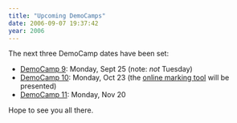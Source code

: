 ```yaml
---
title: "Upcoming DemoCamps"
date: 2006-09-07 19:37:42
year: 2006
---
```

The next three DemoCamp dates have been set:
<ul>
  <li><a href="http://barcamp.pbwiki.com/DemoCampToronto9">DemoCamp 9</a>: Monday, Sept 25 (note: <em>not</em> Tuesday) <a href="http://barcamp.pbwiki.com/DemoCampToronto10">
</a></li>
  <li><a href="http://barcamp.pbwiki.com/DemoCampToronto10">DemoCamp 10</a>: Monday, Oct 23 (the <a href="http://www.cs.utoronto.ca/~gvwilson/olm-screencast.html">online marking tool</a> will be presented)</li>
  <li><a href="http://barcamp.pbwiki.com/DemoCampToronto11">DemoCamp 11</a>: Monday, Nov 20</li>
</ul>
Hope to see you all there.
